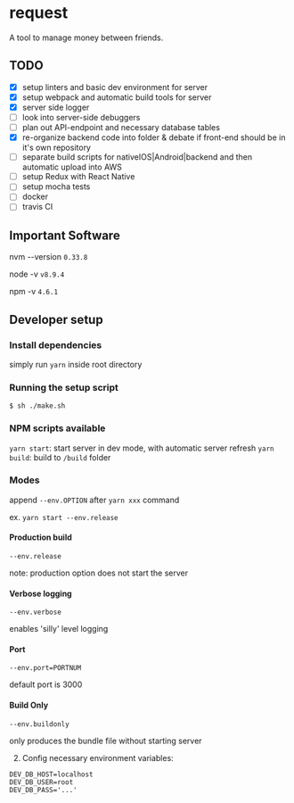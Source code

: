 # request

A tool to manage money between friends.

## TODO

* [x] setup linters and basic dev environment for server
* [x] setup webpack and automatic build tools for server
* [x] server side logger
* [ ] look into server-side debuggers
* [ ] plan out API-endpoint and necessary database tables
* [x] re-organize backend code into folder & debate if front-end should be in it's own repository
* [ ] separate build scripts for nativeIOS|Android|backend and then automatic upload into AWS
* [ ] setup Redux with React Native
* [ ] setup mocha tests
* [ ] docker
* [ ] travis CI

## Important Software

nvm --version `0.33.8`

node -v `v8.9.4`

npm -v `4.6.1`

## Developer setup
### Install dependencies

simply run `yarn` inside root directory

### Running the setup script

`$ sh ./make.sh`

### NPM scripts available

`yarn start`: start server in dev mode, with automatic server refresh
`yarn build`: build to `/build` folder

### Modes

append `--env.OPTION` after `yarn xxx` command

ex. `yarn start --env.release`

#### Production build

`--env.release`

note: production option does not start the server

#### Verbose logging

`--env.verbose`

enables 'silly' level logging

#### Port

`--env.port=PORTNUM`

default port is 3000

#### Build Only

`--env.buildonly`

only produces the bundle file without starting server

   2. Config necessary environment variables:
   ```
   DEV_DB_HOST=localhost
   DEV_DB_USER=root
   DEV_DB_PASS='...'
   ```
